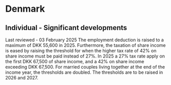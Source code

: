 # Denmark
## Individual - Significant developments
Last reviewed - 03 February 2025
The employment deduction is raised to a maximum of DKK 55,600 in 2025.
Furthermore, the taxation of share income is eased by raising the threshold for when the higher tax rate of 42% on share income must be paid instead of 27%. In 2025 a 27% tax rate apply on the first DKK 67,500 of share income, and a 42% on share income exceeding DKK 67,500.
For married couples living together at the end of the income year, the thresholds are doubled.
The thresholds are to be raised in 2026 and 2027.
